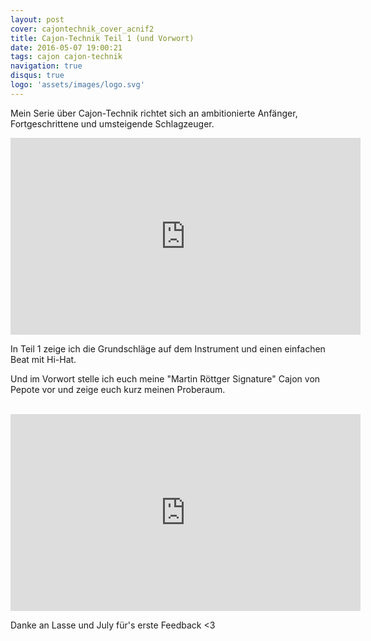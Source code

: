 ```yaml
---
layout: post
cover: cajontechnik_cover_acnif2
title: Cajon-Technik Teil 1 (und Vorwort)
date: 2016-05-07 19:00:21
tags: cajon cajon-technik 
navigation: true
disqus: true
logo: 'assets/images/logo.svg'
---
```


Mein Serie über Cajon-Technik richtet sich an ambitionierte Anfänger, Fortgeschrittene und umsteigende Schlagzeuger. 

<iframe width="560" height="315" src="https://www.youtube.com/embed/N2KCQ23JIb0" frameborder="0" allowfullscreen></iframe><br>

<!-- more -->

In Teil 1 zeige ich die Grundschläge auf dem Instrument und einen einfachen Beat mit Hi-Hat.

Und im Vorwort stelle ich euch meine "Martin Röttger Signature" Cajon von  Pepote vor und zeige euch kurz meinen Proberaum.<br><br>

<iframe width="560" height="315" src="https://www.youtube.com/embed/Gpaotp40oQ4" frameborder="0" allowfullscreen></iframe>

Danke an Lasse und July für's erste Feedback <3
